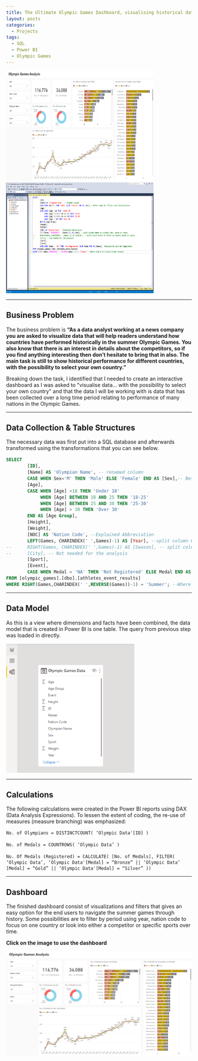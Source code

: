 ```yaml
--- 
title: The Ultimate Olympic Games Dashboard, visualising historical data about the modern olympic games <img src="/assets/images/code/languages/powerbi.png" height=25 width=25><img src="/assets/images/code/languages/sql.webp" height=60 width=40>
layout: posts
categories: 
  - Projects
tags:
  - SQL
  - Power BI
  - Olympic Games 
---
```


<img src="/assets/images/posts/olympic-games-historical-analysis/dashboard-capture.PNG" width=400vh height=300vh display=inline><img src="/assets/images/posts/olympic-games-historical-analysis/sql-capture.PNG" width=400vh height=300vh display=inline>

---
## Business Problem
The business problem is **“As a data analyst working at a news company you are asked to visualize data that will help readers understand how countries have performed historically in the summer Olympic Games. You also know that there is an interest in details about the competitors, so if you find anything interesting then don’t hesitate to bring that in also. The main task is still to show historical performance for different countries, with the possibility to select your own country.”**

Breaking down the task, I identified that I needed to create an interactive dashboard as I was asked to "visualise data... with the possibility to select your own country" and that the data I will be working with is data that has been collected over a long time period relating to performance of many nations in the Olympic Games.

---
## Data Collection & Table Structures
The necessary data was first put into a SQL database and afterwards transformed using the transformations that you can see below.
```SQL
SELECT	
		[ID],
		[Name] AS 'Olympian Name', -- renamed column
		CASE WHEN Sex='M' THEN 'Male' ELSE 'Female' END AS [Sex],-- Better name for filters and visualisations
		[Age],
		CASE WHEN [Age] <18 THEN 'Under 18'
			 WHEN [Age] BETWEEN 18 AND 25 THEN '18-25'
			 WHEN [Age] BETWEEN 25 AND 30 THEN '25-30'
			 WHEN [Age] > 30 THEN 'Over 30'
		END AS [Age Group],
		[Height],
		[Weight],
		[NOC] AS 'Nation Code', --Explained Abbreviation
		LEFT(Games, CHARINDEX(' ',Games)-1) AS [Year], --split column Games to isolate Year, based on space
--		RIGHT(Games, CHARINDEX(' ',Games)-1) AS [Season], -- split column Games to filter by season, based on space
--		[City], -- Not needed for the analysis
		[Sport],
		[Event],
		CASE WHEN Medal = 'NA' THEN 'Not Registered' ELSE Medal END AS [Medal] --Replaced NA with Not Registered
FROM [olympic_games].[dbo].[athletes_event_results]
WHERE RIGHT(Games,CHARINDEX(' ',REVERSE(Games))-1) = 'Summer'; --Where clause to isolate Summer Season 
```

---
## Data Model
As this is a view where dimensions and facts have been combined, the data model that is created in Power BI is one table. The query from previous step was loaded in directly.

<img src="/assets/images/posts/olympic-games-historical-analysis/data-model-capture.PNG" height=350vh>

---
## Calculations
The following calculations were created in the Power BI reports using DAX (Data Analysis Expressions). To lessen the extent of coding, the re-use of measures (measure branching) was emphasized:


```DAX
No. of Olympians = DISTINCTCOUNT( ‘Olympic Data'[ID] )

No. of Medals = COUNTROWS( ‘Olympic Data’ )

No. Of Medals (Registered) = CALCULATE( [No. of Medals], FILTER( ‘Olympic Data’, ‘Olympic Data'[Medal] = “Bronze” || ‘Olympic Data’ [Medal] = “Gold” || ‘Olympic Data'[Medal] = “Silver” ))
```
---
## Dashboard

The finished dashboard consist of visualizations and filters that gives an easy option for the end users to navigate the summer games through history. Some possibilities are to filter by period using year, nation code to focus on one country or look into either a competitor or specific sports over time.

**Click on the image to use the dashboard**

<a href="https://app.powerbi.com/view?r=eyJrIjoiODY2OWQ5ZjAtYWIxNy00MDdlLWExYTEtZDRiMzY2YzdkZWMxIiwidCI6IjUwMDYzZDAzLTZjM2UtNGEzOC04MWY3LWQ5MWMwZjQyOTZjNyJ9">
     <img alt="Dashboard" src="/assets/images/posts/olympic-games-historical-analysis/dashboard-capture.PNG">
</a>
